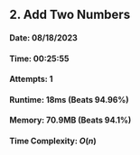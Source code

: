 ## 2. Add Two Numbers

#### Date: 08/18/2023

#### Time: 00:25:55

#### Attempts: 1

#### Runtime: 18ms (Beats 94.96%)

#### Memory: 70.9MB (Beats 94.1%)

#### Time Complexity: $O(n)$